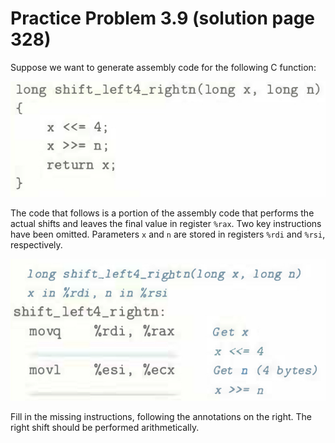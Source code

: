# Practice Problem 3.9 (solution page 328)
Suppose we want to generate assembly code for the following C function:

![](./images/3.9.png)

The code that follows is a portion of the assembly code that performs the actual shifts and leaves the final value in register `%rax`. Two key instructions have been omitted. Parameters `x` and `n` are stored in registers `%rdi` and `%rsi`, respectively.

![](./images/3.9_2.png)

Fill in the missing instructions, following the annotations on the right. The right shift should be performed arithmetically.